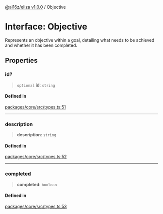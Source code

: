 [@ai16z/eliza v1.0.0](../index.md) / Objective

# Interface: Objective

Represents an objective within a goal, detailing what needs to be achieved and whether it has been completed.

## Properties

### id?

> `optional` **id**: `string`

#### Defined in

[packages/core/src/types.ts:51](https://github.com/ai16z/eliza/blob/main/packages/core/src/types.ts#L51)

---

### description

> **description**: `string`

#### Defined in

[packages/core/src/types.ts:52](https://github.com/ai16z/eliza/blob/main/packages/core/src/types.ts#L52)

---

### completed

> **completed**: `boolean`

#### Defined in

[packages/core/src/types.ts:53](https://github.com/ai16z/eliza/blob/main/packages/core/src/types.ts#L53)
